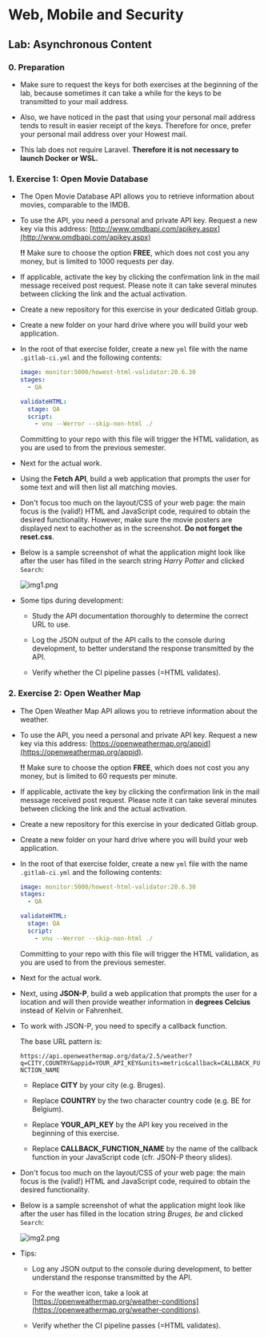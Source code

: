 # Web, Mobile and Security

## Lab: Asynchronous Content

### 0. Preparation

* Make sure to request the keys for both exercises at the beginning of the lab, because sometimes it can take a while for the keys to be transmitted to your mail address.

* Also, we have noticed in the past that using your personal mail address tends to result in easier receipt of the keys. Therefore for once, prefer your personal mail address over your Howest mail.

* This lab does not require Laravel. **Therefore it is not necessary to launch Docker or WSL.**

### 1. Exercise 1: Open Movie Database

* The Open Movie Database API allows you to retrieve information about movies, comparable to the IMDB.

* To use the API, you need a personal and private API key. Request a new key via this address:
    [http://www.omdbapi.com/apikey.aspx](http://www.omdbapi.com/apikey.aspx)

    **!!** Make sure to choose the option **FREE**, which does not cost you any money, but is limited to 1000 requests per day.
    
* If applicable, activate the key by clicking the confirmation link in the mail message received post request. Please note it can take several minutes between clicking the link and the actual activation.

* Create a new repository for this exercise in your dedicated Gitlab group.

* Create a new folder on your hard drive where you will build your web application.

* In the root of that exercise folder, create a new `yml` file with the name `.gitlab-ci.yml` and the following contents:

	```yaml
	image: monitor:5000/howest-html-validator:20.6.30
	stages:
	  - QA
   
	validateHTML:
  	  stage: QA 
      script:
        - vnu --Werror --skip-non-html ./
	```
	
	Committing to your repo with this file will trigger the HTML validation, as you are used to from the previous semester.

* Next for the actual work.

* Using the **Fetch API**, build a web application that prompts the user for some text and will then list all matching movies.

* Don't focus too much on the layout/CSS of your web page: the main focus is the (valid!) HTML and JavaScript code, required to obtain the desired functionality. However, make sure the movie posters are displayed next to eachother as in the screenshot. **Do not forget the reset.css**.

* Below is a sample screenshot of what the application might look like after the user has filled in the search string *Harry Potter* and clicked ``Search``:

    ![img1.png](img1.png)

* Some tips during development:

    * Study the API documentation thoroughly to determine the correct URL to use.

    * Log the JSON output of the API calls to the console during development, to better understand the response transmitted by the API.

	* Verify whether the CI pipeline passes (=HTML validates).

### 2. Exercise 2: Open Weather Map

* The Open Weather Map API allows you to retrieve information about the weather.

* To use the API, you need a personal and private API key. Request a new key via this address:
    [https://openweathermap.org/appid](https://openweathermap.org/appid).

    **!!** Make sure to choose the option **FREE**, which does not cost you any money, but is limited to 60 requests per minute.
    
* If applicable, activate the key by clicking the confirmation link in the mail message received post request. Please note it can take several minutes between clicking the link and the actual activation.

* Create a new repository for this exercise in your dedicated Gitlab group.

* Create a new folder on your hard drive where you will build your web application.

* In the root of that exercise folder, create a new `yml` file with the name `.gitlab-ci.yml` and the following contents:

	```yaml
	image: monitor:5000/howest-html-validator:20.6.30
	stages:
	  - QA
   
	validateHTML:
  	  stage: QA 
      script:
        - vnu --Werror --skip-non-html ./
	```
	
	Committing to your repo with this file will trigger the HTML validation, as you are used to from the previous semester.

* Next for the actual work.

* Next, using **JSON-P**, build a web application that prompts the user for a location and will then provide weather information in **degrees Celcius** instead of Kelvin or Fahrenheit.

* To work with JSON-P, you need to specify a callback function.

    The base URL pattern is:

    ``https://api.openweathermap.org/data/2.5/weather?q=CITY,COUNTRY&appid=YOUR_API_KEY&units=metric&callback=CALLBACK_FUNCTION_NAME``

    * Replace **CITY** by your city (e.g. Bruges).

    * Replace **COUNTRY** by the two character country code (e.g. BE for Belgium).

    * Replace **YOUR\_API\_KEY** by the API key you received in the beginning of this exercise.

    * Replace **CALLBACK\_FUNCTION\_NAME** by the name of the callback function in your JavaScript code (cfr. JSON-P theory slides).

* Don't focus too much on the layout/CSS of your web page: the main focus is the (valid!) HTML and JavaScript code, required to obtain the desired functionality.

* Below is a sample screenshot of what the application might look like after the user has filled in the location string *Bruges, be* and clicked ``Search``:

    ![img2.png](img2.png)

* Tips:

    * Log any JSON output to the console during development, to better understand the response transmitted by the API.

    * For the weather icon, take a look at [https://openweathermap.org/weather-conditions](https://openweathermap.org/weather-conditions).

	* Verify whether the CI pipeline passes (=HTML validates).